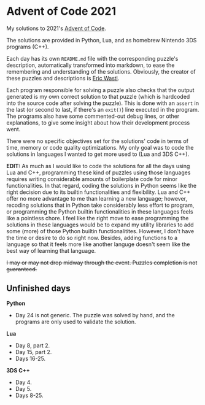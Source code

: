 ﻿# Advent of Code 2021
My solutions to 2021's [Advent of Code](https://adventofcode.com/2021/about).

The solutions are provided in Python, Lua, and as homebrew Nintendo 3DS programs (C++).

Each day has its own `README.md` file with the corresponding puzzle's description, automatically transformed into markdown, to ease the remembering and understanding of the solutions. Obviously, the creator of these puzzles and descriptions is [Eric Wastl](https://twitter.com/ericwastl).

Each program responsible for solving a puzzle also checks that the output generated is my own correct solution to that puzzle (which is hardcoded into the source code after solving the puzzle). This is done with an `assert` in the last (or second to last, if there's an `exit()`) line executed in the program. The programs also have some commented-out debug lines, or other explanations, to give some insight about how their development process went.

There were no specific objectives set for the solutions' code in terms of time, memory or code quality optimizations. My only goal was to code the solutions in languages I wanted to get more used to (Lua and 3DS C++).

**EDIT:** As much as I would like to code the solutions for all the days using Lua and C++, programming these kind of puzzles using those languages requires writing considerable amounts of boilerplate code for minor functionalities. In that regard, coding the solutions in Python seems like the right decision due to its builtin functionalities and flexibility. Lua and C++ offer no more advantage to me than learning a new language; however, recoding solutions that in Python take considerably less effort to program, or programming the Python builtin functionalities in these languages feels like a pointless chore. I feel like the right move to ease programming the solutions in these languages would be to expand my utility libraries to add some (more) of those Python builtin functionalitites. However, I don't have the time or desire to do so right now. Besides, adding functions to a language so that it feels more like another languge doesn't seem like the best way of learning that language.

~~I may or may not drop midway through the event. Puzzles completion is not guaranteed.~~

## Unfinished days

**Python**
 - Day 24 is not generic. The puzzle was solved by hand, and the programs are only used to validate the solution.

**Lua**
 - Day 8, part 2.
 - Day 15, part 2.
 - Days 16-25.

**3DS C++**
 - Day 4.
 - Day 5.
 - Days 8-25.
